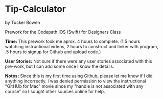 Tip-Calculator
==============
by Tucker Bowen

Prework for the Codepath iOS (Swift) for Designers Class

<strong>Time:</strong> This prework took me aprox. 4 hours to complete. 
(1.5 hours watching instructional videos, 2 hours to construct and tinker with program, .5 hours to signup for Github and upload code.)

<strong>User Stories:</strong> Not sure if there were any user stories associated with this pre-work, but I can add some once I know the details.

<strong>Notes:</strong> Since this is my first time using Github, please let me know if I did anything incorrectly.
I was denied permission to view the instructional "GitHUb for Mac" movie since my "handle is not associated with any course" so I sought other sources online for help.
